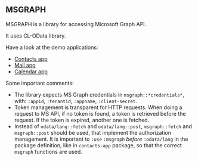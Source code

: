 ## MSGRAPH

MSGRAPH is a library for accessing Microsoft Graph API.

It uses CL-OData library.

Have a look at the demo applications:

* [Contacts app](contacts-app.lisp)
* [Mail app](mail-app.lisp)
* [Calendar app](calendar-app.lisp)

Some important comments:

* The library expects MS Graph credentials in `msgraph::*credentials*`, with: `:appid`, `:tenantid`, `:appname`, `:client-secret`.
* Token management is transparent for HTTP requests. When doing a request to MS API, if no token is found, a token is retrieved before the request. If the token is expired, another one is fetched.
* Instead of `odata/lang::fetch` and `odata/lang::post`, `msgraph::fetch` and `msgraph::post` should be used, that implement the authorization management. It is important to `:use` `:msgraph` *before* `:odata/lang` in the package definition, like in `contacts-app` package, so that the correct `msgraph` functions are used.
